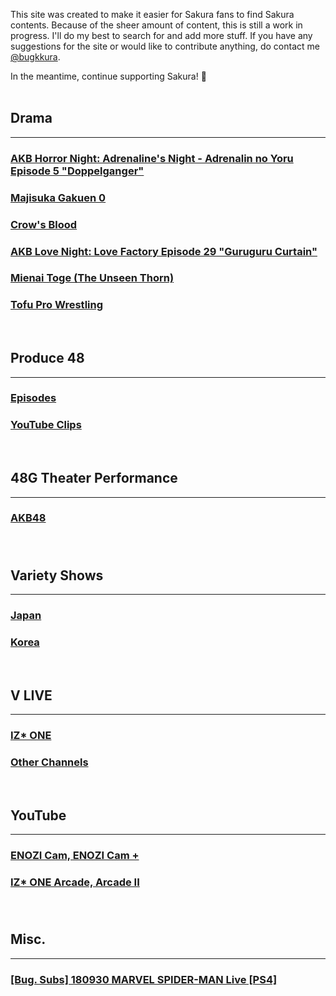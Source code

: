 This site was created to make it easier for Sakura fans to find Sakura contents. Because of the sheer amount of content, this is still a work in progress. I'll do my best to search for and add more stuff. If you have any suggestions for the site or would like to contribute anything, do contact me <a target="_blank" href="https://twitter.com/bugkkura"> @bugkkura</a>.

In the meantime, continue supporting Sakura! 🥰
<br>
<br>
## Drama
* * *

<h3><a href="./md/drama/majisuka gakuen 4/majisuka gakuen 4.htmlMajisuka Gakuen 4"></a></h3>
<h3><a href="./md/drama/majisuka gakuen 5/majisuka gakuen 5.htmlMajisuka Gakuen 5"></a></h3>
<h3><a href="./md/drama/akb horror night.html">AKB Horror Night: Adrenaline's Night - Adrenalin no Yoru Episode 5 "Doppelganger"</a></h3>
<h3><a href="./md/drama/majisuka gakuen 0.html">Majisuka Gakuen 0</a></h3>
<h3><a href="./md/drama/crow's blood.html">Crow's Blood</a></h3>
<h3><a href="./md/drama/akb love night.html">AKB Love Night: Love Factory Episode 29 "Guruguru Curtain"</a></h3>
<h3><a href="./md/drama/doctor y/doctor y.htmlDoctor-Y: Surgeon Hideki Kaji"></a></h3>
<h3><a href="./md/drama/cabasuka gakuen.htmlCabasuka Gakuen"></a></h3>
<h3><a href="./md/drama/the unseen thorn.html">Mienai Toge (The Unseen Thorn)</a></h3>
<h3><a href="./md/drama/tofu pro wrestling.html">Tofu Pro Wrestling</a></h3>
<br>

## Produce 48
* * *
<h3><a href="./md/produce 48/p48 episodes.html">Episodes</a></h3>
<h3><a href="./md/produce 48/p48 youtube clips.html">YouTube Clips</a></h3>
<br>

## 48G Theater Performance
* * *
<h3><a href="./md/48g theater performance/akb48/akb48.html">AKB48</a></h3>
<h3><a href="./md/48g theater performance/hkt48/hkt48.html"></a></h3>
<br>

## Variety Shows
* * *
<h3><a href="./md/jp variety/jp variety.html">Japan</a></h3>
<h3><a href="./md/kr variety/kr variety.html">Korea</a></h3>
<br>

## V LIVE
* * *
<h3><a href="./md/vlive/izone.html">IZ* ONE</a></h3>
<h3><a href="./md/vlive/others.html">Other Channels</a></h3>
<br>

## YouTube
* * *
<h3><a href="./md/youtube/enozi cam.html">ENOZI Cam, ENOZI Cam +</a></h3>
<h3><a href="./md/youtube/izone arcade.html"> IZ* ONE Arcade, Arcade II</a></h3>
<h3><a href="./md/youtube/music videos.html"></a></h3>
<h3><a href="./md/youtube/official music show fancams.html"></a></h3>
<br>

## Misc.
* * *
<h3><a href="./md/misc/180930SakuraSpiderman.html">[Bug. Subs] 180930 MARVEL SPIDER-MAN Live [PS4]</a></h3>
